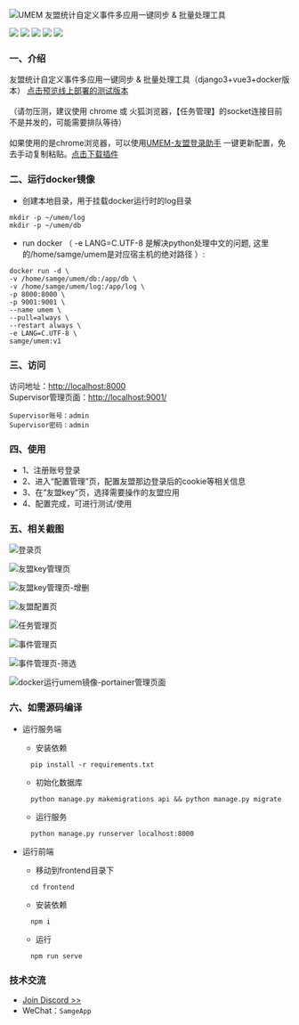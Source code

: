 ![UMEM 友盟统计自定义事件多应用一键同步 & 批量处理工具](screenshots/umem.png)

![](https://img.shields.io/github/release/samge0/UmengEventManage)
![](https://img.shields.io/github/last-commit/samge0/UmengEventManage)
![](https://img.shields.io/github/issues/samge0/UmengEventManage)
![](https://img.shields.io/docker/pulls/samge/umem?logo=docker)
![](https://img.shields.io/github/license/samge0/UmengEventManage)

### 一、介绍
友盟统计自定义事件多应用一键同步 & 批量处理工具（django3+vue3+docker版本）
[点击预览线上部署的测试版本](http://42.192.2.74:8000/) <br><br>（请勿压测，建议使用 chrome 或 火狐浏览器，【任务管理】的socket连接目前不是并发的，可能需要排队等待）<br><br>
如果使用的是chrome浏览器，可以使用[UMEM-友盟登录助手](https://github.com/Samge0/umem-plugin.git) 一键更新配置，免去手动复制粘贴。[点击下载插件](https://github.com/Samge0/umem-plugin/releases/download/v1.0.0/UMEM-v1.0.0-chrome.zip)


### 二、运行docker镜像

- 创建本地目录，用于挂载docker运行时的log目录
```
mkdir -p ~/umem/log
mkdir -p ~/umem/db
```

- run docker （ -e LANG=C.UTF-8 是解决python处理中文的问题, 这里的/home/samge/umem是对应宿主机的绝对路径 ）:
```
docker run -d \
-v /home/samge/umem/db:/app/db \
-v /home/samge/umem/log:/app/log \
-p 8000:8000 \
-p 9001:9001 \
--name umem \
--pull=always \
--restart always \
-e LANG=C.UTF-8 \
samge/umem:v1
```

### 三、访问

访问地址：[http://localhost:8000](http://localhost:8000)
<br>Supervisor管理页面：[http://localhost:9001/](http://localhost:9001/)
```
Supervisor账号：admin
Supervisor密码：admin
```

### 四、使用

- 1、注册账号登录
- 2、进入“配置管理”页，配置友盟那边登录后的cookie等相关信息
- 3、在“友盟key”页，选择需要操作的友盟应用
- 4、配置完成，可进行测试/使用


### 五、相关截图

![登录页](screenshots/umem_00.png)

![友盟key管理页](screenshots/umem_10.png)

![友盟key管理页-增删](screenshots/umem_11.png)

![友盟配置页](screenshots/umem_20.png)

![任务管理页](screenshots/umem_30.png)

![事件管理页](screenshots/umem_40.png)

![事件管理页-筛选](screenshots/umem_41.png)

![docker运行umem镜像-portainer管理页面](screenshots/umem_50.png)


### 六、如需源码编译

- 运行服务端
  
    - 安装依赖
    ```
      pip install -r requirements.txt
    ```
  
    - 初始化数据库
    ```
      python manage.py makemigrations api && python manage.py migrate
    ```
  
    - 运行服务
    ```
      python manage.py runserver localhost:8000
    ```

- 运行前端
  
    - 移动到frontend目录下
    ```
      cd frontend
    ```
  
    - 安装依赖
    ```
      npm i
    ```
  
    - 运行
    ```
      npm run serve
    ```
    

### 技术交流
- [Join Discord >>](https://discord.com/invite/eRuSqve8CE)
- WeChat：`SamgeApp`
